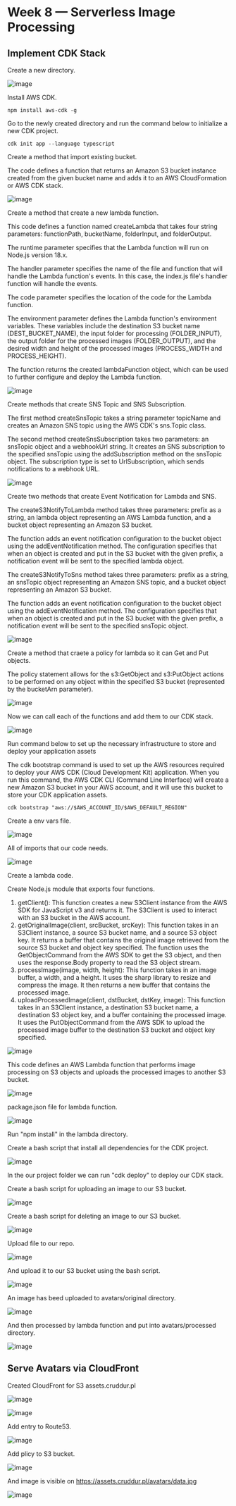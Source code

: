 # Week 8 — Serverless Image Processing

## Implement CDK Stack

Create a new directory.

![image](https://user-images.githubusercontent.com/96197101/232309067-d8341912-8842-415e-a224-618ec2756f51.png)


 Install AWS CDK. 
 
 ```
 npm install aws-cdk -g
```

Go to the newly created directory and run the command below to initialize a new CDK project.

```
cdk init app --language typescript
```

Create a method that import existing bucket.

The code defines a function that returns an Amazon S3 bucket instance created from the given bucket name and adds it to an AWS CloudFormation or AWS CDK stack.

![image](https://user-images.githubusercontent.com/96197101/232309343-eb06b746-3630-4551-9f3b-6ea028d02aef.png)


Create a method that create a new lambda function.

This code defines a function named createLambda that takes four string parameters: functionPath, bucketName, folderInput, and folderOutput.

The runtime parameter specifies that the Lambda function will run on Node.js version 18.x.

The handler parameter specifies the name of the file and function that will handle the Lambda function's events. In this case, the index.js file's handler function will handle the events.

The code parameter specifies the location of the code for the Lambda function.

The environment parameter defines the Lambda function's environment variables. These variables include the destination S3 bucket name (DEST_BUCKET_NAME), the input folder for processing (FOLDER_INPUT), the output folder for the processed images (FOLDER_OUTPUT), and the desired width and height of the processed images (PROCESS_WIDTH and PROCESS_HEIGHT).

The function returns the created lambdaFunction object, which can be used to further configure and deploy the Lambda function.

![image](https://user-images.githubusercontent.com/96197101/232309879-18521afb-4bb7-49ba-9a84-38be186bc565.png)

Create methods that create SNS Topic and SNS Subscription.

The first method createSnsTopic takes a string parameter topicName and creates an Amazon SNS topic using the AWS CDK's sns.Topic class. 

The second method createSnsSubscription takes two parameters: an snsTopic object and a webhookUrl string. It creates an SNS subscription to the specified snsTopic using the addSubscription method on the snsTopic object. The subscription type is set to UrlSubscription, which sends notifications to a webhook URL.

![image](https://user-images.githubusercontent.com/96197101/232310134-76fa14e2-f5cc-4d48-8563-ea2867c455a8.png)

Create two methods that create Event Notification for Lambda and SNS.

The createS3NotifyToLambda method takes three parameters: prefix as a string, an lambda object representing an AWS Lambda function, and a bucket object representing an Amazon S3 bucket.

The function adds an event notification configuration to the bucket object using the addEventNotification method. The configuration specifies that when an object is created and put in the S3 bucket with the given prefix, a notification event will be sent to the specified lambda object.

The createS3NotifyToSns method takes three parameters: prefix as a string, an snsTopic object representing an Amazon SNS topic, and a bucket object representing an Amazon S3 bucket.

The function adds an event notification configuration to the bucket object using the addEventNotification method. The configuration specifies that when an object is created and put in the S3 bucket with the given prefix, a notification event will be sent to the specified snsTopic object.

![image](https://user-images.githubusercontent.com/96197101/232311115-f746f3b1-d43b-4c5b-80e5-126ceefc068f.png)


Create a method that craete a policy for lambda so it can Get and Put objects.

The policy statement allows for the s3:GetObject and s3:PutObject actions to be performed on any object within the specified S3 bucket (represented by the bucketArn parameter).

![image](https://user-images.githubusercontent.com/96197101/232312370-a1313971-879f-4b7f-801d-d03bbbcb68db.png)

Now we can call each of the functions and add them to our CDK stack.

![image](https://user-images.githubusercontent.com/96197101/232312491-0293fd87-7c8f-4140-8668-5b368a3590c3.png)

Run command below to set up the necessary infrastructure to store and deploy your application assets 

The cdk bootstrap command is used to set up the AWS resources required to deploy your AWS CDK (Cloud Development Kit) application. When you run this command, the AWS CDK CLI (Command Line Interface) will create a new Amazon S3 bucket in your AWS account, and it will use this bucket to store your CDK application assets.

```
cdk bootstrap "aws://$AWS_ACCOUNT_ID/$AWS_DEFAULT_REGION"
```
Create a env vars file.

![image](https://user-images.githubusercontent.com/96197101/232312648-959ddeec-443a-42c1-81eb-703a8f8434d4.png)


All of imports that our code needs.

![image](https://user-images.githubusercontent.com/96197101/232312671-c25fd867-f84f-4c63-9454-c7ff69047e82.png)


Create a lambda code.

Create Node.js module that exports four functions.

1. getClient(): This function creates a new S3Client instance from the AWS SDK for JavaScript v3 and returns it. The S3Client is used to interact with an S3 bucket in the AWS account.
2. getOriginalImage(client, srcBucket, srcKey): This function takes in an S3Client instance, a source S3 bucket name, and a source S3 object key. It returns a buffer that contains the original image retrieved from the source S3 bucket and object key specified. The function uses the GetObjectCommand from the AWS SDK to get the S3 object, and then uses the response.Body property to read the S3 object stream.
3. processImage(image, width, height): This function takes in an image buffer, a width, and a height. It uses the sharp library to resize and compress the image. It then returns a new buffer that contains the processed image.
4. uploadProcessedImage(client, dstBucket, dstKey, image): This function takes in an S3Client instance, a destination S3 bucket name, a destination S3 object key, and a buffer containing the processed image. It uses the PutObjectCommand from the AWS SDK to upload the processed image buffer to the destination S3 bucket and object key specified.

![image](https://user-images.githubusercontent.com/96197101/232312737-9374fad6-7cf8-46f9-adac-967d84ad2463.png)

 This code defines an AWS Lambda function that performs image processing on S3 objects and uploads the processed images to another S3 bucket.

![image](https://user-images.githubusercontent.com/96197101/232312839-2b0fe395-c65a-4920-8ece-af13c26f05f2.png)


package.json file for lambda function.

![image](https://user-images.githubusercontent.com/96197101/232313404-d797f5ee-917f-4936-afc2-20d20608855c.png) 

Run "npm install" in the lambda directory.

Create a bash script that install all dependencies for the CDK project.

![image](https://user-images.githubusercontent.com/96197101/232313535-5271801c-e390-4af1-9ec8-1e842e073ed2.png)

In the our project folder we can run "cdk deploy" to deploy our CDK stack.

Create a bash script for uploading an image to our S3 bucket.

![image](https://user-images.githubusercontent.com/96197101/232313998-a0e7215d-0840-4580-889a-b7773dccaf1a.png)

Create a bash script for deleting an image to our S3 bucket.

![image](https://user-images.githubusercontent.com/96197101/232314008-111efd0a-2801-400d-a3a0-b01a3d7a5e42.png)

Upload file to our repo.

![image](https://user-images.githubusercontent.com/96197101/232314069-7e544f72-44c1-44b4-8576-017b66eddfe2.png)

And upload it to our S3 bucket using the bash script.

![image](https://user-images.githubusercontent.com/96197101/232314092-04015961-0e2a-41bb-9ecd-6ab74788e714.png)

An image has beed uploaded to avatars/original directory.

![image](https://user-images.githubusercontent.com/96197101/232314126-42ead005-c1a0-49c6-ac82-d9a57fe2bef8.png)

And then processed by lambda function and put into avatars/processed directory.

![image](https://user-images.githubusercontent.com/96197101/232314172-a1c10fd3-0c49-4a3b-ad15-6b6cc3946f9b.png)


## Serve Avatars via CloudFront

Created CloudFront for S3 assets.cruddur.pl

![image](https://user-images.githubusercontent.com/96197101/232782905-abcc8c23-21d2-4079-8de1-928f5a6feb41.png)

![image](https://user-images.githubusercontent.com/96197101/232783088-f64b6484-4e12-459a-a34b-f167480fe07e.png)

Add entry to Route53.

![image](https://user-images.githubusercontent.com/96197101/232783263-6ca1a2ab-5d99-464d-82a8-5917a70ab956.png)

Add plicy to S3 bucket.

![image](https://user-images.githubusercontent.com/96197101/232783454-36f4cdb8-7a7a-418a-9178-4d921fb77ac0.png)

And image is visible on https://assets.cruddur.pl/avatars/data.jpg

![image](https://user-images.githubusercontent.com/96197101/232783535-fe5008e0-2d59-4573-9a3a-5bc359da79e2.png)











